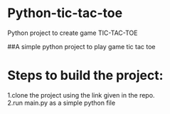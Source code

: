 # Python-tic-tac-toe
Python project to create game TIC-TAC-TOE

##A simple python project to play game tic tac toe

# Steps to build the project:
1.clone the project using the link given in the repo.<br>
2.run main.py as a simple python file
